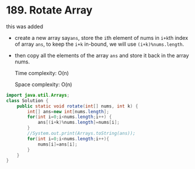 # 189. Rotate Array

this was added

- create a new array say`ans`, store the `i`th element of nums in `i+k`th index of array `ans`, to keep the `i+k` in-bound, we will use `(i+k)%nums.length`.

- then copy all the elements of the array `ans` and store it back in the array nums.

  Time complexity: O(n)

  Space complexity: O(n)

```java
import java.util.Arrays;
class Solution {
	public static void rotate(int[] nums, int k) {
		int[] ans=new int[nums.length];
		for(int i=0;i<nums.length;i++) {
			ans[(i+k)%nums.length]=nums[i];
		}
		//System.out.print(Arrays.toString(ans));
        for(int i=0;i<nums.length;i++){
            nums[i]=ans[i];
        }
	}
}
```




